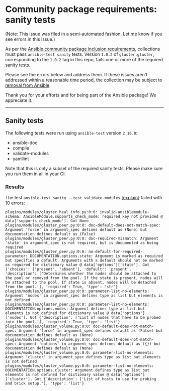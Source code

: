 # Community package requirements: sanity tests

(Note: This issue was filed in a semi-automated fashion. Let me know if you see errors in this issue.)

As per the [Ansible community package inclusion requirements][ci-testing], collections must pass `ansible-test sanity` tests. Version `1.0.2` of `gluster.gluster`, corresponding to the `1.0.2` tag in this repo, fails one or more of the required sanity tests.


Please see the errors below and address them. If these issues aren't addressed within a reasonable time period, the collection may be subject to [removal from Ansible][removal].

Thank you for your efforts and for being part of the Ansible package! We appreciate it.

---

## Sanity tests

The following tests were run using `ansible-test` version `2.16.0`:

- ansible-doc
- compile
- validate-modules
- yamllint

Note that this is only a subset of the required sanity tests. Please make sure you run them in all in your CI.

### Results

The test `ansible-test sanity --test validate-modules` [[explain](https://docs.ansible.com/ansible-core/2.16/dev_guide/testing/sanity/validate-modules.html)] failed with 10 errors:

``` text
plugins/modules/gluster_heal_info.py:0:0: invalid-ansiblemodule-schema: AnsibleModule.supports_check_mode: required key not provided @ data['supports_check_mode']. Got None
plugins/modules/gluster_peer.py:0:0: doc-default-does-not-match-spec: Argument 'force' in argument_spec defines default as (None) but documentation defines default as (False)
plugins/modules/gluster_peer.py:0:0: doc-required-mismatch: Argument 'state' in argument_spec is not required, but is documented as being required
plugins/modules/gluster_peer.py:0:0: no-default-for-required-parameter: DOCUMENTATION.options.state: Argument is marked as required but specifies a default. Arguments with a default should not be marked as required for dictionary value @ data['options']['state']. Got {'choices': ['present', 'absent'], 'default': 'present', 'description': ['Determines whether the nodes should be attached to the pool or removed from the pool. If the state is present, nodes will be attached to the pool. If state is absent, nodes will be detached from the pool.'], 'required': True, 'type': 'str'}
plugins/modules/gluster_peer.py:0:0: parameter-list-no-elements: Argument 'nodes' in argument_spec defines type as list but elements is not defined
plugins/modules/gluster_peer.py:0:0: parameter-list-no-elements: DOCUMENTATION.options.nodes: Argument defines type as list but elements is not defined for dictionary value @ data['options']['nodes']. Got {'description': ['List of nodes that have to be probed into the pool.'], 'required': True, 'type': 'list'}
plugins/modules/gluster_volume.py:0:0: doc-default-does-not-match-spec: Argument 'force' in argument_spec defines default as (False) but documentation defines default as (None)
plugins/modules/gluster_volume.py:0:0: doc-default-does-not-match-spec: Argument 'options' in argument_spec defines default as ({}) but documentation defines default as (None)
plugins/modules/gluster_volume.py:0:0: parameter-list-no-elements: Argument 'cluster' in argument_spec defines type as list but elements is not defined
plugins/modules/gluster_volume.py:0:0: parameter-list-no-elements: DOCUMENTATION.options.cluster: Argument defines type as list but elements is not defined for dictionary value @ data['options']['cluster']. Got {'description': ['List of hosts to use for probing and brick setup.'], 'type': 'list'}
```




[ci-testing]: https://docs.ansible.com/ansible/latest/community/collection_contributors/collection_requirements.html#ci-testing
[repo-mgmt]: https://docs.ansible.com/ansible/latest/community/collection_contributors/collection_requirements.html#repository-management
[removal]: https://github.com/ansible-collections/overview/blob/main/removal_from_ansible.rst
